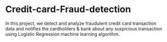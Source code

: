 # Credit-card-Fraud-detection
In this project, we detect and analyze fraudulent credit card transaction data and notifies the cardholders & bank about any suspicious transaction using Logistic Regression machine learning algorithm. 
